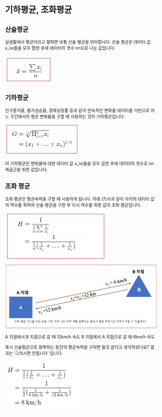 # 기하평균, 조화평균

## 산술평균

실생활에서 평균이라고 말하면 보통 산술 평균을 의미합니다. 산술 평균은 데이터 값 x_ixi​들을 모두 합한 후에 데이터의 갯수 nn으로 나눈 값입니다.

![](../../.gitbook/assets/da/avg/avg02.png)



## 기하평균 


인구증가율, 물가상승율, 경제성장률 등과 같이 연속적인 변화율 데이터를 기반으로 어느 구간에서의 평균 변화율을 구할 때 사용하는 것이 기하평균입니다.


![](../../.gitbook/assets/da/avg/avg03.png)


이 기하평균은 변화율에 대한 데이터 값 x_ixi​들을 모두 곱한 후에 데이터의 갯수로 nn제곱근을 취한 값입니다.



## 조화 평균
조화 평균은 평균속력을 구할 때 사용하게 됩니다. 아래 (7)식과 같이 각각의 데이터 값의 역수를 취하여 산술 평균을 구한 후 다시 역수를 취한 값이 조화 평균입니다.


![](../../.gitbook/assets/da/avg/avg04.png)


![](../../.gitbook/assets/da/avg/avg05.png)


A 지점에서 B 지점으로 갈 때 12km/h 속도 
B 지점에서 A 지점으로 갈 때 6km/h 속도 


혹시 산술평균으로 왕복하는 동안의 평균속력을 구하면 될것 같다고 생각하셨나요? 결과는 ‘그러시면 안됩니다‘ 입니다.


![](../../.gitbook/assets/da/avg/avg06.png)